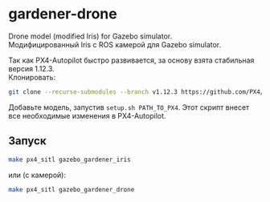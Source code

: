 # gardener-drone
Drone model (modified Iris) for Gazebo simulator.  
Модифицированный Iris c ROS камерой для Gazebo simulator.

Так как PX4-Autopilot быстро развивается, за основу взята стабильная версия 1.12.3.  
Клонировать:  
```bash
git clone --recurse-submodules --branch v1.12.3 https://github.com/PX4/PX4-Autopilot.git
```

Добавьте модель, запустив `setup.sh PATH_TO_PX4`. Этот скрипт внесет все необходимые изменения в PX4-Autopilot.

## Запуск
```bash
make px4_sitl gazebo_gardener_iris
```
или (с камерой):
```bash
make px4_sitl gazebo_gardener_drone
```